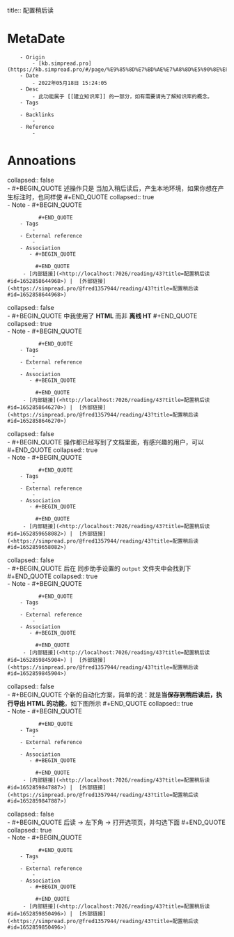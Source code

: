 title::  配置稍后读

# MetaDate
        - Origin
            - [kb.simpread.pro](https://kb.simpread.pro/#/page/%E9%85%8D%E7%BD%AE%E7%A8%8D%E5%90%8E%E8%AF%BB)
        - Date
            - 2022年05月18日 15:24:05
        - Desc
            - 此功能属于 [[建立知识库]] 的一部分，如有需要请先了解知识库的概念。
        - Tags
            - 
        - Backlinks
            - 
        - Reference
            - 

# Annoations

collapsed:: false  
    - #+BEGIN_QUOTE
        述操作只是 当加入稍后读后，产生本地环境，如果你想在产生标注时，也同样使 
        #+END_QUOTE
        collapsed:: true  
        - Note
            - #+BEGIN_QUOTE
               
              #+END_QUOTE
        - Tags
            - 
        - External reference
            - 
        - Association
           - #+BEGIN_QUOTE
            
             #+END_QUOTE
         - [内部链接](<http://localhost:7026/reading/43?title=配置稍后读#id=1652858644968>) |  [外部链接](<https://simpread.pro/@fred1357944/reading/43?title=配置稍后读#id=1652858644968>)
collapsed:: false  
    - #+BEGIN_QUOTE
        中我使用了 **HTML** 而非 **离线 HT** 
        #+END_QUOTE
        collapsed:: true  
        - Note
            - #+BEGIN_QUOTE
               
              #+END_QUOTE
        - Tags
            - 
        - External reference
            - 
        - Association
           - #+BEGIN_QUOTE
            
             #+END_QUOTE
         - [内部链接](<http://localhost:7026/reading/43?title=配置稍后读#id=1652858646270>) |  [外部链接](<https://simpread.pro/@fred1357944/reading/43?title=配置稍后读#id=1652858646270>)
collapsed:: false  
    - #+BEGIN_QUOTE
        操作都已经写到了文档里面，有感兴趣的用户，可以 
        #+END_QUOTE
        collapsed:: true  
        - Note
            - #+BEGIN_QUOTE
               
              #+END_QUOTE
        - Tags
            - 
        - External reference
            - 
        - Association
           - #+BEGIN_QUOTE
            
             #+END_QUOTE
         - [内部链接](<http://localhost:7026/reading/43?title=配置稍后读#id=1652859658082>) |  [外部链接](<https://simpread.pro/@fred1357944/reading/43?title=配置稍后读#id=1652859658082>)
collapsed:: false  
    - #+BEGIN_QUOTE
        后在 同步助手设置的 `output` 文件夹中会找到下 
        #+END_QUOTE
        collapsed:: true  
        - Note
            - #+BEGIN_QUOTE
               
              #+END_QUOTE
        - Tags
            - 
        - External reference
            - 
        - Association
           - #+BEGIN_QUOTE
            
             #+END_QUOTE
         - [内部链接](<http://localhost:7026/reading/43?title=配置稍后读#id=1652859845904>) |  [外部链接](<https://simpread.pro/@fred1357944/reading/43?title=配置稍后读#id=1652859845904>)
collapsed:: false  
    - #+BEGIN_QUOTE
        个新的自动化方案，简单的说：就是**当保存到稍后读后，执行导出 HTML 的功能**，如下图所示 
        #+END_QUOTE
        collapsed:: true  
        - Note
            - #+BEGIN_QUOTE
               
              #+END_QUOTE
        - Tags
            - 
        - External reference
            - 
        - Association
           - #+BEGIN_QUOTE
            
             #+END_QUOTE
         - [内部链接](<http://localhost:7026/reading/43?title=配置稍后读#id=1652859847887>) |  [外部链接](<https://simpread.pro/@fred1357944/reading/43?title=配置稍后读#id=1652859847887>)
collapsed:: false  
    - #+BEGIN_QUOTE
        后读 → 左下角 → 打开选项页，并勾选下面 
        #+END_QUOTE
        collapsed:: true  
        - Note
            - #+BEGIN_QUOTE
               
              #+END_QUOTE
        - Tags
            - 
        - External reference
            - 
        - Association
           - #+BEGIN_QUOTE
            
             #+END_QUOTE
         - [内部链接](<http://localhost:7026/reading/43?title=配置稍后读#id=1652859850496>) |  [外部链接](<https://simpread.pro/@fred1357944/reading/43?title=配置稍后读#id=1652859850496>)
